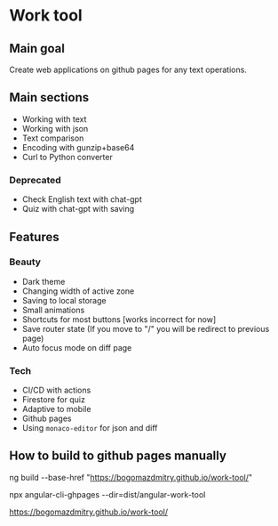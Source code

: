 # Work tool

## Main goal

Create web applications on github pages for any text operations.

## Main sections

- Working with text
- Working with json
- Text comparison
- Encoding with gunzip+base64
- Curl to Python converter 

### Deprecated

- Check English text with chat-gpt
- Quiz with chat-gpt with saving

## Features

### Beauty

- Dark theme
- Changing width of active zone
- Saving to local storage
- Small animations
- Shortcuts for most buttons [works incorrect for now]
- Save router state (If you move to "/" you will be redirect to previous page)
- Auto focus mode on diff page

### Tech

- CI/CD with actions
- Firestore for quiz
- Adaptive to mobile
- Github pages
- Using `monaco-editor` for json and diff

## How to build to github pages manually

ng build --base-href "https://bogomazdmitry.github.io/work-tool/"

npx angular-cli-ghpages --dir=dist/angular-work-tool

https://bogomazdmitry.github.io/work-tool/
